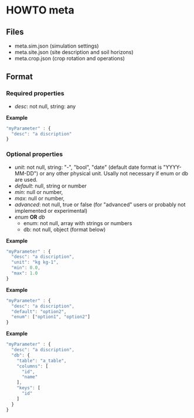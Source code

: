 HOWTO meta
==========

## Files ##

  - meta.sim.json (simulation settings)
  - meta.site.json (site description and soil horizons)
  - meta.crop.json (crop rotation and operations)


## Format ##

### Required properties ###

  * *desc*: not null, string: any

**Example**
```javascript
"myParameter" : {
  "desc": "a discription"
}
```

### Optional properties ###

  * *unit*: not null, string: "-", "bool", "date" (default date format is "YYYY-MM-DD") or any other physical unit.
    Usally not necessary if enum or db are used.
  * *default*: null, string or number
  * *min*: null or number,
  * *max*: null or number,
  * *advanced*: not null, true or false  (for "advanced" users or probably not implemented or experimental)
  * *enum* **OR** *db*
    * enum: not null, array with strings or numbers
    * db: not null, object (format below)

**Example**
```javascript
"myParameter" : {
  "desc": "a discription",
  "unit": "kg kg-1",
  "min": 0.0,
  "max": 1.0
}
```

**Example**
```javascript
"myParameter" : {
  "desc": "a discription",
  "default": "option2",
  "enum": ["option1", "option2"]
}
```
**Example**
```javascript
"myParameter" : {
  "desc": "a discription",
  "db": {
    "table": "a_table",
    "columns": [
      "id",
      "name"
    ],
    "keys": [
      "id"
    ]
  }
}
```
